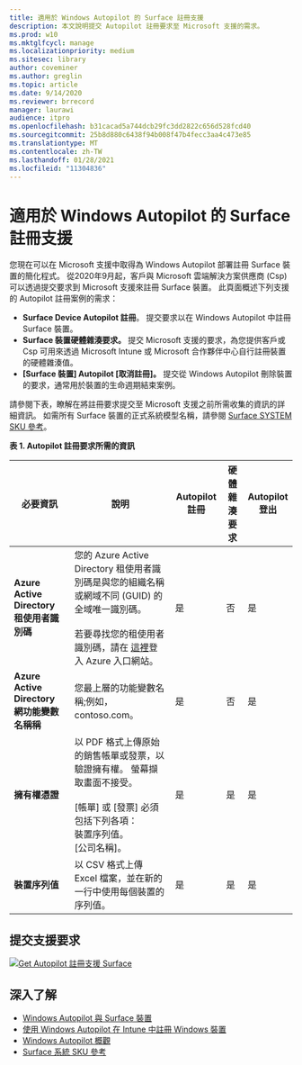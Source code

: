 ```yaml
---
title: 適用於 Windows Autopilot 的 Surface 註冊支援
description: 本文說明提交 Autopilot 註冊要求至 Microsoft 支援的需求。
ms.prod: w10
ms.mktglfcycl: manage
ms.localizationpriority: medium
ms.sitesec: library
author: coveminer
ms.author: greglin
ms.topic: article
ms.date: 9/14/2020
ms.reviewer: brrecord
manager: laurawi
audience: itpro
ms.openlocfilehash: b31cacad5a744dcb29fc3dd2822c656d528fcd40
ms.sourcegitcommit: 25b8d880c6438f94b008f47b4fecc3aa4c473e85
ms.translationtype: MT
ms.contentlocale: zh-TW
ms.lasthandoff: 01/28/2021
ms.locfileid: "11304836"
---
```

# 適用於 Windows Autopilot 的 Surface 註冊支援

您現在可以在 Microsoft 支援中取得為 Windows Autopilot 部署註冊 Surface 裝置的簡化程式。 從2020年9月起，客戶與 Microsoft 雲端解決方案供應商 (Csp) 可以透過提交要求到 Microsoft 支援來註冊 Surface 裝置。 此頁面概述下列支援的 Autopilot 註冊案例的需求：
 
- **Surface Device Autopilot 註冊**。 提交要求以在 Windows Autopilot 中註冊 Surface 裝置。
- **Surface 裝置硬體雜湊要求。** 提交 Microsoft 支援的要求，為您提供客戶或 Csp 可用來透過 Microsoft Intune 或 Microsoft 合作夥伴中心自行註冊裝置的硬體雜湊值。
- **[Surface 裝置] Autopilot [取消註冊]。** 提交從 Windows Autopilot 刪除裝置的要求，通常用於裝置的生命週期結束案例。

請參閱下表，瞭解在將註冊要求提交至 Microsoft 支援之前所需收集的資訊的詳細資訊。 如需所有 Surface 裝置的正式系統模型名稱，請參閱 [Surface SYSTEM SKU 參考](surface-system-sku-reference.md)。
 
**表 1. Autopilot 註冊要求所需的資訊**
 

| 必要資訊                   | 說明                                                                                                                                                                                                                                                                                    | Autopilot 註冊 | 硬體雜湊要求 | Autopilot<br>登出 |
| -------------------------------------- | ---------------------------------------------------------------------------------------------------------------------------------------------------------------------------------------------------------------------------------------------------------------------------------------------- | ---------------------- | --------------------- | --------------------------- |
| **Azure Active Directory 租使用者識別碼**   | 您的 Azure Active Directory 租使用者識別碼是與您的組織名稱或網域不同 (GUID) 的全域唯一識別碼。<br> <br>若要尋找您的租使用者識別碼，請在 [這裡](https://portal.azure.com/#blade/Microsoft_AAD_IAM/ActiveDirectoryMenuBlade/Properties)登入 Azure 入口網站。 | 是                      | 否                     | 是                           |
| **Azure Active Directory 網功能變數名稱稱** | 您最上層的功能變數名稱;例如，contoso.com。                                                                                                                                                                                                                                          | 是                      | 否                     | 是                           |
| **擁有權憑證**                 | 以 PDF 格式上傳原始的銷售帳單或發票，以驗證擁有權。 螢幕擷取畫面不接受。<br> <br>[帳單] 或 [發票] 必須包括下列各項：<br>裝置序列值。<br>[公司名稱]。                                                           | 是                      | 是                     | 是                           |
| **裝置序列值**              | 以 CSV 格式上傳 Excel 檔案，並在新的一行中使用每個裝置的序列值。                                                                                                                                                                                                                  | 是                      | 是                     | 是                           |

 

##  <a name="submit-support-requests"></a>提交支援要求

  [![Get Autopilot 註冊支援 Surface](images/autopilot-reg-support-surface.png)](https://prod.support.services.microsoft.com/supportrequestform/0d8bf192-cab7-6d39-143d-5a17840b9f5f)
 
 
 
##  <a name="learn-more"></a>深入了解

- [Windows Autopilot 與 Surface 裝置](windows-autopilot-and-surface-devices.md)
- [使用 Windows Autopilot 在 Intune 中註冊 Windows 裝置](https://docs.microsoft.com/mem/autopilot/enrollment-autopilot)
- [Windows Autopilot 概觀](https://docs.microsoft.com/mem/autopilot/windows-autopilot)
- [Surface 系統 SKU 參考](surface-system-sku-reference.md)

 
 
 


